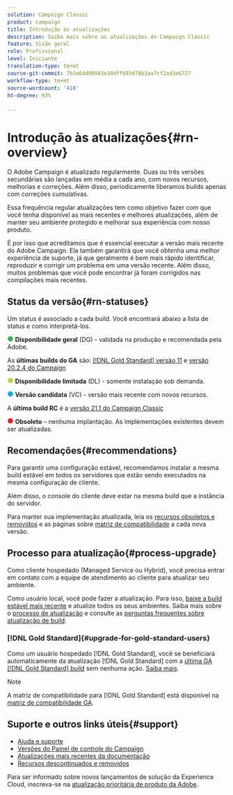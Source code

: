 ```yaml
---
solution: Campaign Classic
product: campaign
title: Introdução às atualizações
description: Saiba mais sobre as atualizações do Campaign Classic
feature: Visão geral
role: Profissional
level: Iniciante
translation-type: tm+mt
source-git-commit: 7b1e6dd00943e10dff693d78b3aa7cf2ad3e6727
workflow-type: tm+mt
source-wordcount: '418'
ht-degree: 93%

---
```



# Introdução às atualizações{#rn-overview}

O Adobe Campaign é atualizado regularmente. Duas ou três versões secundárias são lançadas em média a cada ano, com novos recursos, melhorias e correções. Além disso, periodicamente liberamos builds apenas com correções cumulativas.

Essa frequência regular atualizações tem como objetivo fazer com que você tenha disponível as mais recentes e melhores atualizações, além de manter seu ambiente protegido e melhorar sua experiência com nosso produto.

É por isso que acreditamos que é essencial executar a versão mais recente do Adobe Campaign. Ela também garantirá que você obtenha uma melhor experiência de suporte, já que geralmente é bem mais rápido identificar, reproduzir e corrigir um problema em uma versão recente. Além disso, muitos problemas que você pode encontrar já foram corrigidos nas compilações mais recentes.

## Status da versão{#rn-statuses}

Um status é associado a cada build. Você encontrará abaixo a lista de status e como interpretá-los.

![](assets/do-not-localize/green3.png) **Disponibilidade geral** (DG) - validada na produção e recomendada pela Adobe.

As **últimas builds do GA** são: [[!DNL Gold Standard]  versão 11](../../rn/using/gold-standard.md#gs-11) e [versão 20.2.4 do Campaign](../../rn/using/release--20-2.md#release-20-2-4-build-9187)

![](assets/do-not-localize/limited3.png) **Disponibilidade limitada** (DL) - somente instalação sob demanda.

![](assets/do-not-localize/blue3.png) **Versão candidata** (VC) - versão mais recente com novos recursos.

A **última build RC** é a [versão 21.1 do Campaign Classic](../../rn/using/latest-release.md)

![](assets/do-not-localize/red3.png) **Obsoleto** – nenhuma implantação. As implementações existentes devem ser atualizadas.

## Recomendações{#recommendations}

Para garantir uma configuração estável, recomendamos instalar a mesma build estável em todos os servidores que estão sendo executados na mesma configuração de cliente.

Além disso, o console do cliente deve estar na mesma build que a instância do servidor.

Para manter sua implementação atualizada, leia os [recursos obsoletos e removidos](../../rn/using/deprecated-features.md) e as páginas sobre [matriz de compatibilidade](../../rn/using/compatibility-matrix.md) a cada nova versão.

## Processo para atualização{#process-upgrade}

Como cliente hospedado (Managed Service ou Hybrid), você precisa entrar em contato com a equipe de atendimento ao cliente para atualizar seu ambiente.

Como usuário local, você pode fazer a atualização. Para isso, [baixe a build estável mais recente](https://experience.adobe.com/#/downloads/content/software-distribution/br/campaign.html) e atualize todos os seus ambientes. Saiba mais sobre o [processo de atualização](../../production/using/build-upgrade.md) e consulte as [perguntas frequentes sobre atualização de build](../../platform/using/faq-build-upgrade.md).

### [!DNL Gold Standard]{#upgrade-for-gold-standard-users}

Como um usuário hospedado [!DNL Gold Standard], você se beneficiará automaticamente da atualização [!DNL Gold Standard] com a [última GA [!DNL Gold Standard] build](../../rn/using/gold-standard.md#gs-11) sem nenhuma ação. [Saiba mais](../../rn/using/gs-overview.md).

>[!NOTE]
>A matriz de compatibilidade para [!DNL Gold Standard] está disponível na [matriz de compatibilidade GA](../../rn/using/compatibility-matrix-gs.md).

## Suporte e outros links úteis{#support}

* [Ajuda e suporte](../../support.md)
* [Versões do Painel de controle do Campaign](https://docs.adobe.com/content/help/pt-BR/control-panel/using/release-notes.html)
* [Atualizações mais recentes da documentação](../../rn/using/documentation-updates.md)
* [Recursos descontinuados e removidos](../../rn/using/deprecated-features.md)

Para ser informado sobre novos lançamentos de solução da Experience Cloud, inscreva-se na [atualização prioritária de produto da Adobe](https://www.adobe.com/subscription/priority-product-update.html).
